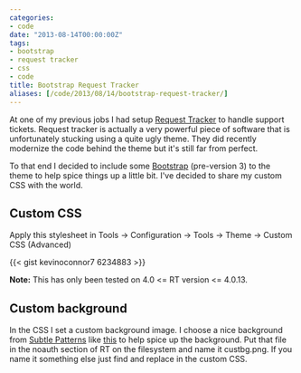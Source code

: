 ```yaml
---
categories:
- code
date: "2013-08-14T00:00:00Z"
tags:
- bootstrap
- request tracker
- css
- code
title: Bootstrap Request Tracker
aliases: [/code/2013/08/14/bootstrap-request-tracker/]
---
```


At one of my previous jobs I had setup [Request Tracker](http://www.bestpractical.com/rt/) to handle
support tickets. Request tracker is actually a very powerful piece of software that is unfortunately
stucking using a quite ugly theme. They did recently modernize the code behind the theme but it's
still far from perfect.

To that end I decided to include some [Bootstrap](http://getbootstrap.com/2.3.2/) (pre-version 3) to
the theme to help spice things up a little bit. I've decided to share my custom CSS with the world.

## Custom CSS
Apply this stylesheet in Tools -> Configuration -> Tools -> Theme -> Custom CSS (Advanced)

{{< gist kevinoconnor7 6234883 >}}

**Note:** This has only been tested on 4.0 <= RT version <= 4.0.13.

## Custom background
In the CSS I set a custom background image. I choose a nice background from
[Subtle Patterns](http://subtlepatterns.com/) like
[this](http://subtlepatterns.com/grey-washed-wall/) to help spice up the background. Put that file
in the noauth section of RT on the filesystem and name it custbg.png. If you name it something else
just find and replace in the custom CSS.